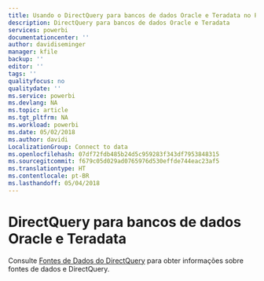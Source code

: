 ```yaml
---
title: Usando o DirectQuery para bancos de dados Oracle e Teradata no Power BI
description: DirectQuery para bancos de dados Oracle e Teradata
services: powerbi
documentationcenter: ''
author: davidiseminger
manager: kfile
backup: ''
editor: ''
tags: ''
qualityfocus: no
qualitydate: ''
ms.service: powerbi
ms.devlang: NA
ms.topic: article
ms.tgt_pltfrm: NA
ms.workload: powerbi
ms.date: 05/02/2018
ms.author: davidi
LocalizationGroup: Connect to data
ms.openlocfilehash: 07df72fdb485b24d5c959283f343df7953848315
ms.sourcegitcommit: f679c05d029ad0765976d530effde744eac23af5
ms.translationtype: HT
ms.contentlocale: pt-BR
ms.lasthandoff: 05/04/2018
---
```

# <a name="directquery-for-oracle-and-teradata-databases"></a>DirectQuery para bancos de dados Oracle e Teradata
Consulte [Fontes de Dados do DirectQuery](desktop-directquery-data-sources.md) para obter informações sobre fontes de dados e DirectQuery.

